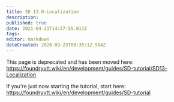 ```yaml
---
title: SD 13.0-Localization
description: 
published: true
date: 2021-04-21T14:57:55.011Z
tags: 
editor: markdown
dateCreated: 2020-09-23T00:35:12.564Z
---
```


This page is deprecated and has been moved here: https://foundryvtt.wiki/en/development/guides/SD-tutorial/SD13-Localization

If you're just now starting the tutorial, start here: https://foundryvtt.wiki/en/development/guides/SD-tutorial